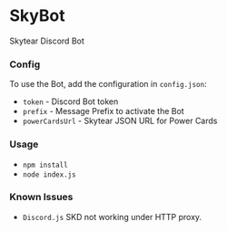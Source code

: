 # SkyBot
Skytear Discord Bot

### Config
To use the Bot, add the configuration in `config.json`:
- `token` - Discord Bot token
- `prefix` - Message Prefix to activate the Bot
- `powerCardsUrl` - Skytear JSON URL for Power Cards

### Usage
- `npm install`
- `node index.js`

### Known Issues
- `Discord.js` SKD not working under HTTP proxy.
